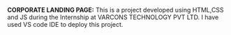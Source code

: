 **CORPORATE LANDING PAGE:**
This is a project developed using HTML,CSS and JS during the Internship at VARCONS TECHNOLOGY PVT LTD.
I have used VS code IDE to deploy this project.
